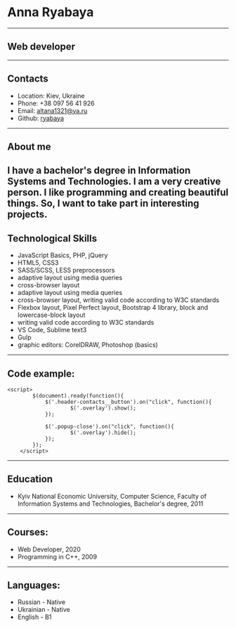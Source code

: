 # Anna Ryabaya

---

## Web developer

---

## Contacts

- Location: Kiev, Ukraine
- Phone: +38 097 56 41 926
- Email: altana1321@ya.ru
- Github: [ryabaya](https://github.com/ryabaya)

---

## About me

## I have a bachelor's degree in Information Systems and Technologies. I am a very creative person. I like programming and creating beautiful things. So, I want to take part in interesting projects.

## Technological Skills

- JavaScript Basics, PHP, jQuery
- HTML5, CSS3
- SASS/SCSS, LESS preprocessors
- adaptive layout using media queries
- cross-browser layout
- adaptive layout using media queries
- cross-browser layout, writing valid code according to W3C standards
- Flexbox layout, Pixel Perfect layout, Bootstrap 4 library, block and lowercase-block layout
- writing valid code according to W3C standards
- VS Code, Sublime text3
- Gulp
- graphic editors: CorelDRAW, Photoshop (basics)

---

## Code example:

```
<script>
		$(document).ready(function(){
			$('.header-contacts__button').on("click", function(){
					$('.overlay').show();
			});

			$('.popup-close').on("click", function(){
					$('.overlay').hide();
			});
		});
	</script>
```

---

## Education

- Kyiv National Economic University, Computer Science, Faculty of Information Systems and Technologies, Bachelor's degree, 2011

---

## Courses:

- Web Developer, 2020
- Programming in C++, 2009

---

## Languages:

- Russian - Native
- Ukrainian - Native
- English - B1
